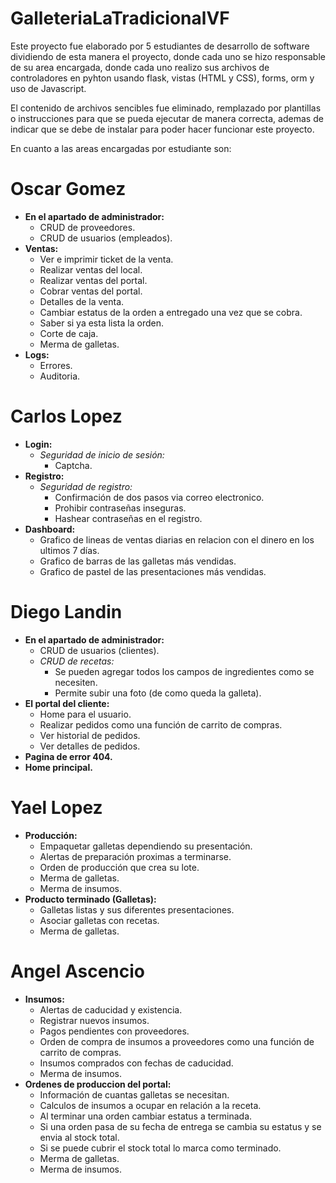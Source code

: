 # GalleteriaLaTradicionalVF

Este proyecto fue elaborado por 5 estudiantes de desarrollo de software dividiendo de esta manera el proyecto, donde cada uno se hizo responsable de su area encargada, donde cada uno realizo sus archivos de controladores en pyhton usando flask, vistas (HTML y CSS), forms, orm y uso de Javascript.

El contenido de archivos sencibles fue eliminado, remplazado por plantillas o instrucciones para que se pueda ejecutar de manera correcta, ademas de indicar que se debe de instalar para poder hacer funcionar este proyecto.

En cuanto a las areas encargadas por estudiante son:

# Oscar Gomez
  * **En el apartado de administrador:**
    * CRUD de proveedores.
    * CRUD de usuarios (empleados).
  * **Ventas:**
    * Ver e imprimir ticket de la venta.
    * Realizar ventas del local.
    * Realizar ventas del portal.
    * Cobrar ventas del portal.
    * Detalles de la venta.
    * Cambiar estatus de la orden a entregado una vez que se cobra.
    * Saber si ya esta lista la orden.
    * Corte de caja.
    * Merma de galletas.
  * **Logs:**
    * Errores.
    * Auditoria.

# Carlos Lopez
  * **Login:**
    * *Seguridad de inicio de sesión:*
      * Captcha.
  * **Registro:**
    * *Seguridad de registro:*
      * Confirmación de dos pasos via correo electronico.
      * Prohibir contraseñas inseguras.
      * Hashear contraseñas en el registro.
  * **Dashboard:**
    * Grafico de lineas de ventas diarias en relacion con el dinero en los ultimos 7 días.
    * Grafico de barras de las galletas más vendidas.
    * Grafico de pastel de las presentaciones más vendidas.

# Diego Landin
  * **En el apartado de administrador:**
    * CRUD de usuarios (clientes).
    * *CRUD de recetas:*
      * Se pueden agregar todos los campos de ingredientes como se necesiten.
      * Permite subir una foto (de como queda la galleta).
  * **El portal del cliente:**
    * Home para el usuario.
    * Realizar pedidos como una función de carrito de compras.
    * Ver historial de pedidos.
    * Ver detalles de pedidos.
  * **Pagina de error 404.**
  * **Home principal.**

# Yael Lopez
  * **Producción:**
    * Empaquetar galletas dependiendo su presentación.
    * Alertas de preparación proximas a terminarse.
    * Orden de producción que crea su lote.
    * Merma de galletas.
    * Merma de insumos.
  * **Producto terminado (Galletas):**
    * Galletas listas y sus diferentes presentaciones.
    * Asociar galletas con recetas.
    * Merma de galletas.

# Angel Ascencio
  * **Insumos:**
      * Alertas de caducidad y existencia.
      * Registrar nuevos insumos.
      * Pagos pendientes con proveedores.
      * Orden de compra de insumos a proveedores como una función de carrito de compras.
      * Insumos comprados con fechas de caducidad.
      * Merma de insumos.
  * **Ordenes de produccion del portal:**
      * Información de cuantas galletas se necesitan.
      * Calculos de insumos a ocupar en relación a la receta.
      * Al terminar una orden cambiar estatus a terminada.
      * Si una orden pasa de su fecha de entrega se cambia su estatus y se envia al stock total.
      * Si se puede cubrir el stock total lo marca como terminado.
      * Merma de galletas.
      * Merma de insumos.
